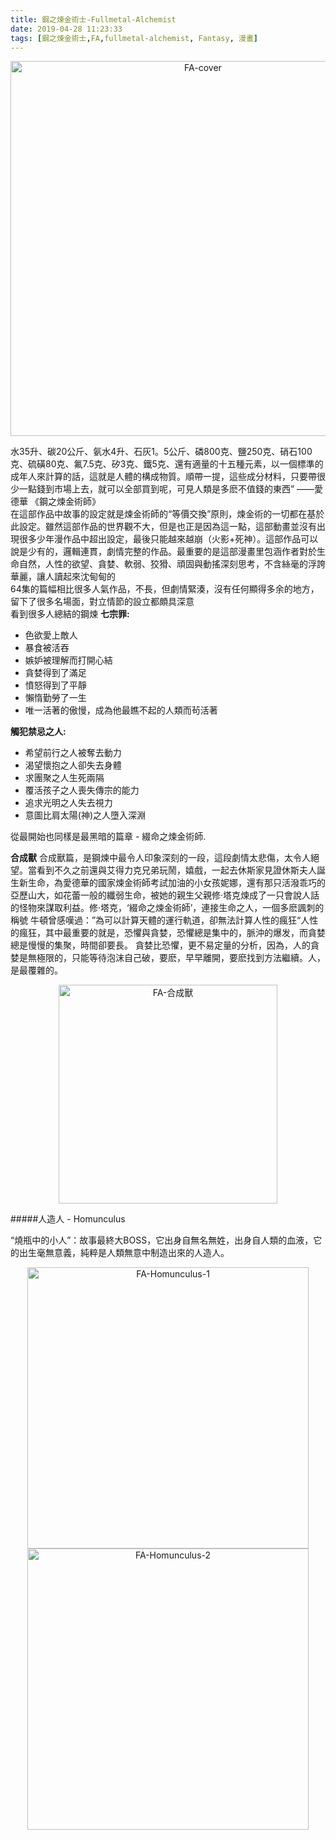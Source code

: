 ```yaml
---
title: 鋼之煉金術士-Fullmetal-Alchemist
date: 2019-04-28 11:23:33
tags: [鋼之煉金術士,FA,fullmetal-alchemist, Fantasy, 漫畫]
---
```



<center><img src="https://i.ibb.co/0q4sQDM/FA-0.jpg" alt="FA-cover" width="600"/> </center>

水35升、碳20公斤、氨水4升、石灰1。5公斤、磷800克、鹽250克、硝石100克、硫磺80克、氟7.5克、矽3克、鐵5克、還有適量的十五種元素，以一個標準的成年人來計算的話，這就是人體的構成物質。順帶一提，這些成分材料，只要帶很少一點錢到市場上去，就可以全部買到呢，可見人類是多麽不值錢的東西”
——愛德華 《鋼之煉金術師》<br>
在這部作品中故事的設定就是煉金術師的“等價交換”原則，煉金術的一切都在基於此設定。雖然這部作品的世界觀不大，但是也正是因為這一點，這部動畫並沒有出現很多少年漫作品中超出設定，最後只能越來越崩（火影+死神）。這部作品可以說是少有的，邏輯連貫，劇情完整的作品。最重要的是這部漫畫里包涵作者對於生命自然，人性的欲望、貪婪、軟弱、狡猾、頑固與動搖深刻思考，不含絲毫的浮誇華麗，讓人讀起來沈甸甸的<br>
64集的篇幅相比很多人氣作品，不長，但劇情緊湊，沒有任何顯得多余的地方，留下了很多名場面，對立情節的設立都頗具深意<br>
看到很多人總結的鋼煉
__七宗罪:__
+ 色欲愛上敵人
+ 暴食被活吞
+ 嫉妒被理解而打開心結
+ 貪婪得到了滿足
+ 憤怒得到了平靜
+ 懶惰勤勞了一生
+ 唯一活著的傲慢，成為他最瞧不起的人類而茍活著 

__觸犯禁忌之人:__
+ 希望前行之人被奪去動力
+ 渴望懷抱之人卻失去身體
+ 求團聚之人生死兩隔
+ 覆活孩子之人喪失傳宗的能力
+ 追求光明之人失去視力
+ 意圖比肩太陽(神)之人墮入深淵

從最開始也同樣是最黑暗的篇章 - 綴命之煉金術師. 

__合成獸__
合成獸篇，是鋼煉中最令人印象深刻的一段，這段劇情太悲傷，太令人絕望。當看到不久之前還與艾得力克兄弟玩鬧，嬉戲，一起去休斯家見證休斯夫人誕生新生命，為愛德華的國家煉金術師考試加油的小女孩妮娜，還有那只活潑乖巧的亞歷山大，如花蕾一般的纖弱生命，被她的親生父親修·塔克煉成了一只會說人話的怪物來謀取利益。修·塔克，‘綴命之煉金術師’，連接生命之人，一個多麽諷刺的稱號 牛頓曾感嘆過：”為可以計算天體的運行軌道，卻無法計算人性的瘋狂“人性的瘋狂，其中最重要的就是，恐懼與貪婪，恐懼總是集中的，脈沖的爆发，而貪婪總是慢慢的集聚，時間卻要長。 貪婪比恐懼，更不易定量的分析，因為，人的貪婪是無極限的，只能等待泡沫自己破，要麽，早早離開，要麽找到方法繼續。人，是最覆雜的。 
<center><img src="https://i.ibb.co/xm4kYvc/FA-1.jpg" alt="FA-合成獸" width="350"/> </center>

#####人造人 - Homunculus

“燒瓶中的小人”：故事最終大BOSS，它出身自無名無姓，出身自人類的血液，它的出生毫無意義，純粹是人類無意中制造出來的人造人。
<center><img src="https://images2.alphacoders.com/231/231152.png" alt="FA-Homunculus-1" width="450"/></center>

<center> <img src="https://images2.alphacoders.com/234/234872.jpg" alt="FA-Homunculus-2" width="450"/></center>
